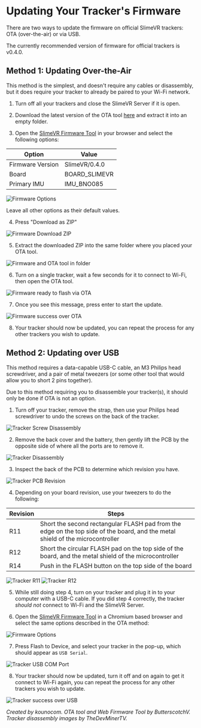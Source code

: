 # Updating Your Tracker's Firmware

There are two ways to update the firmware on official SlimeVR trackers: OTA (over-the-air) or via USB.

The currently recommended version of firmware for official trackers is v0.4.0.

## Method 1: Updating Over-the-Air

This method is the simplest, and doesn't require any cables or disassembly, but it does require your tracker to already be paired to your Wi-Fi network.

1. Turn off all your trackers and close the SlimeVR Server if it is open.

1. Download the latest version of the OTA tool [here](https://github.com/ButterscotchV/SlimeVR-OTA-CLI/releases/latest/download/SlimeVR-OTA.exe) and extract it into an empty folder.

1. Open the [SlimeVR Firmware Tool](https://slimevr-firmware.bscotch.ca/) in your browser and select the following options:

|      Option      |     Value     |
|------------------|---------------|
| Firmware Version | SlimeVR/0.4.0 |
|       Board      | BOARD_SLIMEVR |
|   Primary IMU    |   IMU_BNO085  |

![Firmware Options](assets/img/firmware_options.png)

Leave all other options as their default values.

4. Press "Download as ZIP"

![Firmware Download ZIP](assets/img/firmware_downloadaszip.png)

5. Extract the downloaded ZIP into the same folder where you placed your OTA tool.

![Firmware and OTA tool in folder](assets/img/firmware_otafolder.png)

6. Turn on a single tracker, wait a few seconds for it to connect to Wi-Fi, then open the OTA tool.

![Firmware ready to flash via OTA](assets/img/firmware_otareadytoflash.png)

7. Once you see this message, press enter to start the update.

![Firmware success over OTA](assets/img/firmware_otaflashed.png)

8. Your tracker should now be updated, you can repeat the process for any other trackers you wish to update.

## Method 2: Updating over USB

This method requires a data-capable USB-C cable, an M3 Philips head screwdriver, and a pair of metal tweezers (or some other tool that would allow you to short 2 pins together).

Due to this method requiring you to disassemble your tracker(s), it should only be done if OTA is not an option.

1. Turn off your tracker, remove the strap, then use your Philips head screwdriver to undo the screws on the back of the tracker.

![Tracker Screw Disassembly](assets/img/firmware_trackerscrews.jpg)
 
2. Remove the back cover and the battery, then gently lift the PCB by the opposite side of where all the ports are to remove it.

![Tracker Disassembly](assets/img/firmware_trackerdisassembly.jpg)

3. Inspect the back of the PCB to determine which revision you have.

![Tracker PCB Revision](assets/img/firmware_trackerrev.png)

4. Depending on your board revision, use your tweezers to do the following:

|  Revision |                                                                Steps                                                           |
|-----------|--------------------------------------------------------------------------------------------------------------------------------|
|    R11    | Short the second rectangular FLASH pad from the edge on the top side of the board, and the metal shield of the microcontroller |
|    R12    |            Short the circular FLASH pad on the top side of the board, and the metal shield of the microcontroller              |
|    R14    |                                     Push in the FLASH button on the top side of the board                                      |

![Tracker R11](assets/img/firmware_flashpin_r11.jpg)
![Tracker R12](assets/img/firmware_flashpin_r12.jpg)

5. While still doing step 4, turn on your tracker and plug it in to your computer with a USB-C cable. If you did step 4 correctly, the tracker *should not* connect to Wi-Fi and the SlimeVR Server.

6. Open the [SlimeVR Firmware Tool](https://slimevr-firmware.bscotch.ca/) in a Chromium based browser and select the same options described in the OTA method:

![Firmware Options](assets/img/firmware_options.png)

7. Press Flash to Device, and select your tracker in the pop-up, which should appear as `USB Serial`.

![Tracker USB COM Port](assets/img/firmware_comportselection.png)

8. Your tracker should now be updated, turn it off and on again to get it connect to Wi-Fi again, you can repeat the process for any other trackers you wish to update.

![Tracker success over USB](assets/img/firmware_usbflashed.png)

*Created by kounocom. OTA tool and Web Firmware Tool by ButterscotchV. Tracker disassembly images by TheDevMinerTV.*





